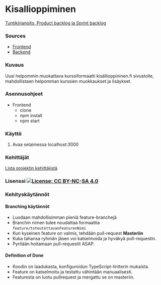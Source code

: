 # Kisallioppiminen

[Tuntikirjanpito, Product backlog ja  Sprint backlog ](https://docs.google.com/spreadsheets/d/1_8ASN3BEAGWbTs_mpO_DdZpZ-YnHNjBellJQFcMlAVs/edit#gid=660434779)

### Sources
- [Frontend](https://github.com/Matikkaprojekti/kisallioppiminen-frontend)
- [Backend](https://github.com/Matikkaprojekti/kisallioppiminen-backend)


### Kuvaus
Uusi helpommin muokattava kurssiformaatti kisällioppininen.fi sivustolle, mahdollistaen helpomman kurssien muokkaukset ja lisäykset.

### Asennusohjeet
- Frontend
	- clone
	- npm install
	- npm start


### Käyttö
1. Avaa selaimessa localhost:3000


### Kehittäjät
[Lista projektin kehittäjistä](https://github.com/orgs/Matikkaprojekti/people)


### Lisenssi [![License: CC BY-NC-SA 4.0](https://img.shields.io/badge/License-CC%20BY--NC--SA%204.0-lightgrey.svg)](https://creativecommons.org/licenses/by-nc-sa/4.0/)

### Kehityskäytännöt
#### Branching käytännöt
- Luodaan mahdollisimman pieniä feature-branchejä
- Branchin nimen tulee noudattaa formaattia `feature/toteutettavanFeaturenNimi`
- Kun kyseinen feature on valmis, tehdään pull-request **Masteriin**
- Kuka tahansa ryhmän jäsen voi katselmoida ja hyväkyä pull-requestin.
- Pyritään hoitamaan pull-requestit ASAP.

#### Definition of Done
- Koodin on laadukasta, konfiguroidun TypeScript-lintterin mukaista.
- Feature on katselmoitu ja testattu vähintään manuaalisesti.
- Featuresta on luotu pullrequest ja mergattu se on masteriin.
